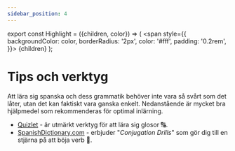 ```yaml
---
sidebar_position: 4
---
```


export const Highlight = ({children, color}) => (
  <span
    style={{
      backgroundColor: color,
      borderRadius: '2px',
      color: '#fff',
      padding: '0.2rem',
    }}>
    {children}
  </span>
);

# <Highlight color="var(--highlight)">Tips och verktyg</Highlight>

Att lära sig spanska och dess grammatik behöver inte vara så svårt som det låter, utan det kan faktiskt vara ganska enkelt. Nedanstående är mycket bra hjälpmedel som rekommenderas för optimal inlärning.

- <a href="https://quizlet.com/" class="my-special-links" target="_blank">Quizlet</a> - är utmärkt verktyg för att lära sig glosor 🔠.
- <a href="https://www.spanishdict.com/conjugation" class="my-special-links" target="_blank">SpanishDictionary.com</a> - erbjuder "*Conjugation Drills*" som gör dig till en stjärna på att böja verb 🌟.
